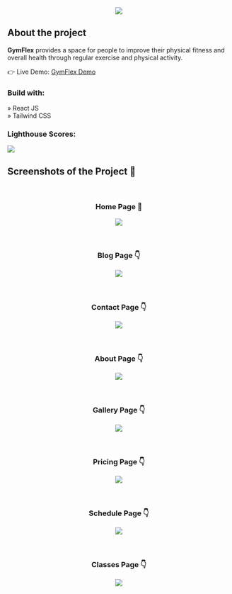 <div align='center'><img src='https://github.com/pxyk/GymFlex/assets/101509856/c85a9792-8abb-4261-b593-200864a25a99'/></div>

<h2>About the project</h2>

  <p><b>GymFlex</b> provides a space for people to improve their physical fitness and overall health through regular exercise and physical activity.</p>

👉 Live Demo: <a href='https://gym-flex.vercel.app/'>GymFlex Demo</a>

<h3>Build with:</h3>

» React JS <br>
» Tailwind CSS

<h3>Lighthouse Scores:</h3>
<img src='https://github.com/pxyk/GymFlex/assets/101509856/bf0cd336-4b8c-4f99-b519-251c72086b11'/>


<h2>Screenshots of the Project 📸</h2>
<br>
<h3 align='center'>Home Page 🏡</h3>

<div align='center'>
<img src='https://github.com/pxyk/GymFlex/assets/101509856/384467ba-5a4c-4d97-b446-5494c1bbaa72'/>
</div>
<br>
<br>
<h3 align='center'>Blog Page 👇</h3>

<div align='center'>
<img src='https://github.com/pxyk/GymFlex/assets/101509856/db02b907-dbc8-4370-ad8c-bac389b469da'/>
</div>
<br>
<br>
<h3 align='center'>Contact Page 👇</h3>

<div align='center'>
<img src='https://github.com/pxyk/GymFlex/assets/101509856/e41497b4-a9ea-40e0-a4ae-342ecf0966cc'/>
</div>
<br>
<br>
<h3 align='center'>About Page 👇</h3>

<div align='center'>
<img src='https://github.com/pxyk/GymFlex/assets/101509856/2f65d14e-109b-4578-9d82-00d45e882a45'/>
</div>
<br>
<br>
<h3 align='center'>Gallery Page 👇</h3>

<div align='center'>
<img src='https://github.com/pxyk/GymFlex/assets/101509856/568ffdca-f36f-4a2c-9aac-a24f322fecf4'/>
</div>
<br>
<br>
<h3 align='center'>Pricing Page 👇</h3>

<div align='center'>
<img src='https://github.com/pxyk/GymFlex/assets/101509856/9c8339c9-9359-4e76-b2da-a3edb1948dad'/>
</div>
<br>
<br>
<h3 align='center'>Schedule Page 👇</h3>

<div align='center'>
<img src='https://github.com/pxyk/GymFlex/assets/101509856/618714cf-479b-4417-a51e-be638cf402fa'/>
</div>
<br>
<br>
<h3 align='center'>Classes Page 👇</h3>

<div align='center'>
<img src='https://github.com/pxyk/GymFlex/assets/101509856/d368fc77-0b14-4109-8c23-d267b1b8f44a'/>
</div>
<br>
<br>

